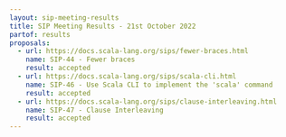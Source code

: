 ```yaml
---
layout: sip-meeting-results
title: SIP Meeting Results - 21st October 2022
partof: results
proposals:
  - url: https://docs.scala-lang.org/sips/fewer-braces.html
    name: SIP-44 - Fewer braces
    result: accepted
  - url: https://docs.scala-lang.org/sips/scala-cli.html
    name: SIP-46 - Use Scala CLI to implement the 'scala' command
    result: accepted
  - url: https://docs.scala-lang.org/sips/clause-interleaving.html
    name: SIP-47 - Clause Interleaving
    result: accepted
---
```


